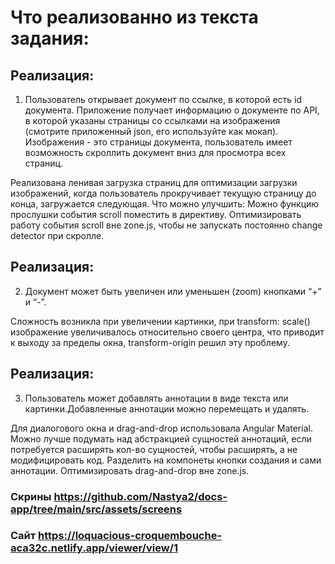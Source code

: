 # Что реализованно из текста задания:

## Реализация: <view>
1) Пользователь открывает документ по ссылке, в которой есть id документа.
Приложение получает информацию о документе по API, в которой указаны
страницы со ссылками на изображения (смотрите приложенный json, его используйте как мокап). Изображения - это страницы документа, пользователь имеет возможность скроллить документ вниз для просмотра всех страниц.

Реализована ленивая загрузка страниц для оптимизации загрузки изображений, когда пользователь прокручивает текущую страницу до конца, загружается следующая.
Что можно улучшить:
Можно функцию прослушки события scroll поместить в директиву.
Оптимизировать работу события scroll вне zone.js, чтобы не запускать постоянно change detector при скролле.

## Реализация: <zoom>
2) Документ может быть увеличен или уменьшен (zoom) кнопками “+” и “-”.

Cложность возникла при увеличении картинки, при transform: scale() изображение увеличивалось относительно своего центра, что приводит к выходу за пределы окна, transform-origin решил эту проблему.

## Реализация: <annotation>
3) Пользователь может добавлять аннотации в виде текста или картинки.Добавленные аннотации можно перемещать и удалять.

Для диалогового окна и drag-and-drop использовала Angular Material.
Можно лучше подумать над абстракцией сущностей аннотаций, если потребуется расширять кол-во сущностей, чтобы расширять, а не модифицировать код.
Разделить на компонеты кнопки создания и сами аннотации.
Оптимизировать drag-and-drop вне zone.js.

### Скрины https://github.com/Nastya2/docs-app/tree/main/src/assets/screens
### Сайт https://loquacious-croquembouche-aca32c.netlify.app/viewer/view/1
